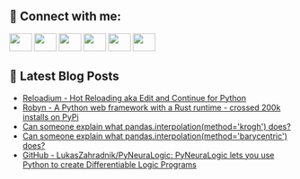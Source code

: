 ## 🔎 Connect with me:
[<img height="32" width="40" src="https://cdn.jsdelivr.net/npm/simple-icons@v5/icons/telegram.svg" />](https://t.me/bullbesh)
[<img height="32" width="40" src="https://cdn.jsdelivr.net/npm/simple-icons@v5/icons/vk.svg" />](https://vk.com/bullbesh)
[<img height="32" width="40" src="https://cdn.jsdelivr.net/npm/simple-icons@v5/icons/twitter.svg" />](https://twitter.com/bullbesh1)
[<img height="32" width="40" src="https://cdn.jsdelivr.net/npm/simple-icons@v5/icons/instagram.svg" />](https://www.instagram.com/bullbesh)
[<img height="32" width="40" src="https://cdn.jsdelivr.net/npm/simple-icons@v5/icons/reddit.svg" />](https://www.reddit.com/user/bullbesh)
[<img height="32" width="40" src="https://cdn.jsdelivr.net/npm/simple-icons@v5/icons/youtube.svg" />](https://www.youtube.com/channel/UCtfjRs6uzgq5mfm8S06WTcg)

## 📕 Latest Blog Posts
<!-- BLOG-POST-LIST:START -->
- [Reloadium - Hot Reloading aka Edit and Continue for Python](https://www.reddit.com/r/Python/comments/ucbzry/reloadium_hot_reloading_aka_edit_and_continue_for/)
- [Robyn - A Python web framework with a Rust runtime - crossed 200k installs on PyPi](https://www.reddit.com/r/Python/comments/ucazjl/robyn_a_python_web_framework_with_a_rust_runtime/)
- [Can someone explain what pandas.interpolation&lpar;method=&#39;krogh&#39;&rpar; does?](https://www.reddit.com/r/Python/comments/ucahrg/can_someone_explain_what/)
- [Can someone explain what pandas.interpolation&lpar;method=&#39;barycentric&#39;&rpar; does?](https://www.reddit.com/r/Python/comments/ucah5m/can_someone_explain_what/)
- [GitHub - LukasZahradnik/PyNeuraLogic: PyNeuraLogic lets you use Python to create Differentiable Logic Programs](https://www.reddit.com/r/Python/comments/uc9wc1/github_lukaszahradnikpyneuralogic_pyneuralogic/)
<!-- BLOG-POST-LIST:END -->
